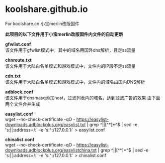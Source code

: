 # koolshare.github.io
For koolshare.cn 小宝merlin改版固件

<b>此项目的以下文件用于小宝merlin改版固件内文件的自动更新</b>

<b>gfwlist.conf</b><br/>
该文件用于gfwlist模式中，其中的域名用国外dns解析，且走ss流量

<b>chnroute.txt</b><br/>
该文件用于大陆白名单模式和游戏模式中，文件内的IP段不走ss流量

<b>cdn.txt</b><br/>
该文件用于大陆白名单模式和游戏模式中，文件内的域名由国内DNS解析

<b>adblock.conf</b><br/>
该文件用于dnsmasq添加host，过滤列表内的域名，达到过滤广告的效果
由下面两个文件合并生成

<b>easylist.conf</b><br/>
wget --no-check-certificate -qO - https://easylist-downloads.adblockplus.org/easylist.txt | grep ^\|\|[^\*]*\^$ | sed -e 's:||:address\=\/:' -e 's:\^:/127\.0\.0\.1:' > easylist.conf


<b>chinalist.conf</b><br/>
wget --no-check-certificate -qO - https://easylist-downloads.adblockplus.org/easylistchina.txt | grep ^\|\|[^\*]*\^$ | sed -e 's:||:address\=\/:' -e 's:\^:/127\.0\.0\.1:' > chinalist.conf


